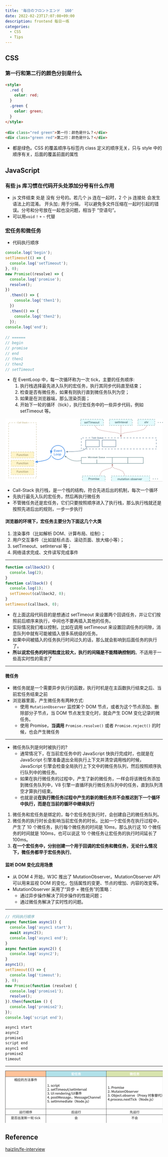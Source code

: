 ```yaml
---
title: '毎日のフロントエンド  160'
date: 2022-02-23T17:07:08+09:00
description: frontend 每日一练
categories:
  - CSS
  - Tips
---
```


## CSS

### 第一行和第二行的颜色分别是什么

```html
<style>
  .red {
    color: red;
  }
  .green {
    color: green;
  }
</style>

<div class="red green">第一行：颜色是什么？</div>
<div class="green red">第二行：颜色是什么？</div>
```

- 都是绿色。CSS 的覆盖顺序与标签内 class 定义的顺序无关，只与 style 中的顺序有关，后面的覆盖前面的属性

## JavaScript

### 有些 js 库习惯在代码开头处添加分号有什么作用

- js 文件结束 处是 没有 分号的。若几个 js 连在一起时，2 个 js 连接处 会发生语法上的混淆。 开头加`;` 用于分隔， 可以避免多文件压缩在一起时引起的错误。分号和分号放在一起也没问题，相当于 “空语句”。
- 可以用`void` `!` `+` `~` 代替

### 宏任务和微任务

- 代码执行顺序

```js
console.log('begin');
setTimeout(() => {
  console.log('setTimeout');
}, 0);
new Promise((resolve) => {
  console.log('promise');
  resolve();
})
  .then(() => {
    console.log('then1');
  })
  .then(() => {
    console.log('then2');
  });
console.log('end');

// ======
// begin
// promise
// end
// then1
// then2
// setTimeout
```

- 在 EventLoop 中，每一次循环称为一次 tick，主要的任务顺序:
  1. 执行栈选择最先进入队列的宏任务，执行其同步代码直至结束；
  2. 检查是否有微任务，如果有则执行直到微任务队列为空；
  3. 如果是在浏览器端，那么渲染页面；
  4. 开始下一轮的循环（tick），执行宏任务中的一些异步代码，例如 setTimeout 等。

![event-loop](event-loop.png)

- Call-Stack 执行栈，是一个栈的结构，符合先进后出的机制，每次一个循环
- 先执行最先入队的宏任务，然后再执行微任务
- 不管微任务还是宏任务，它们只要按照顺序进入了执行栈，那么执行栈就还是按照先进后出的规则，一步一步执行

#### 浏览器的环境下，宏任务主要分为下面这几个大类

1. 渲染事件（比如解析 DOM、计算布局、绘制）；
2. 用户交互事件（比如鼠标点击、滚动页面、放大缩小等）；
3. setTimeout、setInterval 等；
4. 网络请求完成、文件读写完成事件

---

```js
function callback2() {
  console.log(2);
}
function callback() {
  console.log(1);
  setTimeout(callback2, 0);
}
setTimeout(callback, 0);
```

- 在上面这段代码目的是想通过 setTimeout 来设置两个回调任务，并让它们按照前后顺序来执行，中间也不要再插入其他的任务。
- 实际情况我们难以控制，比如在调用 setTimeout 来设置回调任务的间隙，消息队列中就有可能被插入很多系统级的任务。
- 如果中间被插入的任务执行时间过久的话，那么就会影响到后面任务的执行了。
- **所以说宏任务的时间粒度比较大，执行的间隔是不能精确控制的**。不适用于一些高实时性的需求了

---

#### 微任务

- 微任务就是一个需要异步执行的函数，执行时机是在主函数执行结束之后、当前宏任务结束之前
- 浏览器里面，产生微任务有两种方式:
  - 使用 `MutationObserver` 监控某个 DOM 节点，或者为这个节点添加、删除部分子节点，当 DOM 节点发生变化时，就会产生 DOM 变化记录的微任务。
  - 使用 Promise，**当调用** `Promise.resolve()` 或者 `Promise.reject()` 的时候，也会产生微任务

---

- 微任务队列是何时被执行的?
  - 通常情况下，在当前宏任务中的 JavaScript 快执行完成时，也就是在 JavaScript 引擎准备退出全局执行上下文并清空调用栈的时候，JavaScript 引擎会检查全局执行上下文中的微任务队列，然后按照顺序执行队列中的微任务。
  - 如果在执行微任务的过程中，产生了新的微任务，一样会将该微任务添加到微任务队列中，V8 引擎一直循环执行微任务队列中的任务，直到队列清空才算执行结束。
  - 也就是说**在执行微任务过程中产生的新的微任务并不会推迟到下一个循环中执行，而是在当前的循环中继续执行**

1. 微任务和宏任务是绑定的，每个宏任务在执行时，会创建自己的微任务队列。
2. 微任务的执行时长会影响当前宏任务的时长。比如一个宏任务在执行过程中，产生了 10 个微任务，执行每个微任务的时间是 10ms，那么执行这 10 个微任务的时间就是 100ms，也可以说这 10 个微任务让宏任务的执行时间延长了 100ms。
3. **在一个宏任务中，分别创建一个用于回调的宏任务和微任务，无论什么情况下，微任务都早于宏任务执行**。

#### 监听 DOM 变化应用场景

- 从 DOM 4 开始，W3C 推出了 MutationObserver。MutationObserver API 可以用来监视 DOM 的变化，包括属性的变更、节点的增加、内容的改变等。
- MutationObserver 采用了“异步 + 微任务”的策略：
  - 通过异步操作解决了同步操作的性能问题；
  - 通过微任务解决了实时性的问题。

---

```js
// 代码执行顺序
async function async1() {
  console.log('async1 start');
  await async2();
  console.log('async1 end');
}
async function async2() {
  console.log('async2');
}
async1();
setTimeout(() => {
  console.log('timeout');
}, 0);
new Promise(function (resolve) {
  console.log('promise1');
  resolve();
}).then(function () {
  console.log('promise2');
});
console.log('script end');
```

```js
async1 start
async2
promise1
script end
async1 end
promise2
timeout
```

---

![宏任务·微任务](macro-micro.png)

## Reference

[haizlin/fe-interview](https://github.com/haizlin/fe-interview/blob/master/category/history.md)
